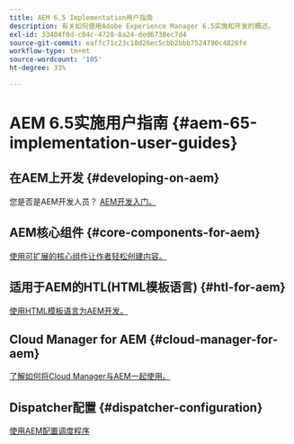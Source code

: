 ```yaml
---
title: AEM 6.5 Implementation用户指南
description: 有关如何使用Adobe Experience Manager 6.5实施和开发的概述。
exl-id: 33404f0d-c04c-4720-8a24-ded6738ec7d4
source-git-commit: eaffc71c23c18d26ec5cbb2bbb7524790c4826fe
workflow-type: tm+mt
source-wordcount: '105'
ht-degree: 33%

---
```


# AEM 6.5实施用户指南 {#aem-65-implementation-user-guides}

## 在AEM上开发 {#developing-on-aem}

您是否是AEM开发人员？ [AEM开发入门。](/help/sites-developing/home.md)

## AEM核心组件 {#core-components-for-aem}

[使用可扩展的核心组件让作者轻松创建内容。](https://experienceleague.adobe.com/docs/experience-manager-core-components/using/introduction.html)

## 适用于AEM的HTL(HTML模板语言) {#htl-for-aem}

[使用HTML模板语言为AEM开发。](https://experienceleague.adobe.com/docs/experience-manager-htl/content/overview.html)

## Cloud Manager for AEM {#cloud-manager-for-aem}

[了解如何将Cloud Manager与AEM一起使用。](https://experienceleague.adobe.com/docs/experience-manager-cloud-manager/content/introduction.html)

## Dispatcher配置 {#dispatcher-configuration}

[使用AEM配置调度程序](https://experienceleague.adobe.com/docs/experience-manager-dispatcher/using/dispatcher.html)
